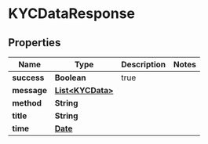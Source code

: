 
# KYCDataResponse

## Properties
Name | Type | Description | Notes
------------ | ------------- | ------------- | -------------
**success** | **Boolean** | true | 
**message** | [**List&lt;KYCData&gt;**](KYCData.md) |  | 
**method** | **String** |  | 
**title** | **String** |  | 
**time** | [**Date**](Date.md) |  | 



